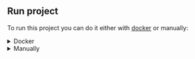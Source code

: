 ## Run project
To run this project you can do it either with [docker](https://www.docker.com/) or manually:
<details>
<summary>Docker</summary>

From [root](/):
* Execute ```docker-compose build```
* Execute ```docker-compose up```

It might take **SOME** times 

</details>

<details>
<summary>Manually</summary>

* Run mongodb on port 27017. For example by starting docker image by executing ```docker run -p 27017:27017 mongo```
* Run spring boot project by executong ```gradle bootRun```

</details>